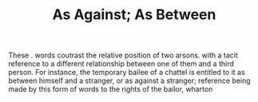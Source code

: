---
title: As Against; As Between
letter: A
permalink: "/definitions/as-against-as-between.html"
body: These . words coutrast the relative position of two arsons. with a tacit reference
  to a different relationship between one of them and a third person. For instance,
  the temporary bailee of a chattel is entitled to it as between himself and a stranger,
  or as against a stranger; reference being made by this form of words to the rights
  of the bailor, wharton
published_at: '2018-07-07'
layout: post
---